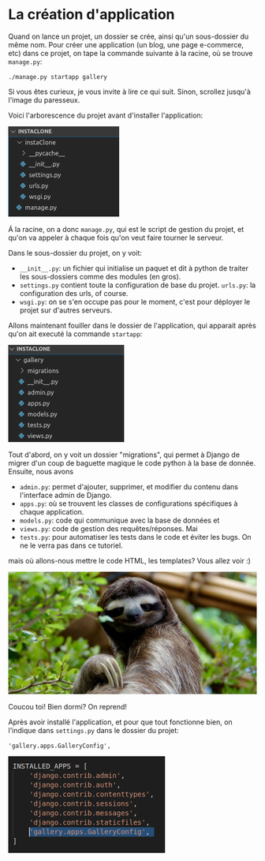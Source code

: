 # La création d'application

Quand on lance un projet, un dossier se crée, ainsi qu'un sous-dossier du même nom. Pour créer une application (un blog, une page e-commerce, etc) dans ce projet, on tape la commande suivante à la racine, où se trouve `manage.py`:

    ./manage.py startapp gallery


Si vous êtes curieux, je vous invite à lire ce qui suit. Sinon, scrollez jusqu'à l'image du paresseux. 

Voici l'arborescence du projet avant d'installer l'application:

![arborescence de base](img/arborescence.png)



Á la racine, on a donc `manage.py`, qui est le script de gestion du projet, et qu'on va appeler à chaque fois qu'on veut faire tourner le serveur. 

Dans le sous-dossier du projet, on y voit:
-  `__init__.py`: un fichier qui initialise un paquet et dit à python de traiter les sous-dossiers comme des modules (en gros). 
- `settings.py` contient toute la configuration de base du projet.
`urls.py`:  la configuration des urls, of course.
- `wsgi.py`: on se s'en occupe pas pour le moment, c'est pour déployer le projet sur d'autres serveurs.

Allons maintenant fouiller dans le dossier de l'application, qui apparait après qu'on ait executé la commande `startapp`: 

![arborescence de l'application](img/appliarbo.png)

Tout d'abord, on y voit un dossier "migrations", qui permet à Django de migrer d'un coup de baguette magique le code python à la base de donnée. Ensuite, nous avons

 - `admin.py`: permet d'ajouter, supprimer, et modifier du contenu dans l'interface admin de Django. 
 - `apps.py`: où se trouvent les classes de configurations spécifiques à chaque application.
 - `models.py`: code qui communique avec la base de données et
 - `views.py`: code de gestion des requêtes/réponses. Mai
 - `tests.py`: pour automatiser les tests dans le code et éviter les bugs. On ne le verra pas dans ce tutoriel. 
 
 mais où allons-nous mettre le code HTML, les templates? Vous allez voir :) 

![image du paresseux](img/paresseux.jpg)

Coucou toi! Bien dormi? On reprend! 


Après avoir installé l'application, et pour que tout fonctionne bien, on l'indique dans `settings.py` dans le dossier du projet:

    'gallery.apps.GalleryConfig', 

!['installed apps'](img/installedapps.png)
